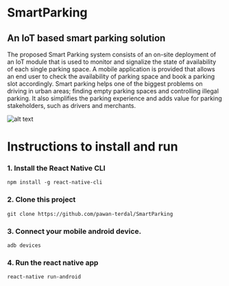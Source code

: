 # SmartParking
## An IoT based smart parking solution 

The proposed Smart Parking system consists of an on-site deployment of an IoT module that is used to monitor and signalize the state of availability of each single parking space. A mobile application is  provided that allows an end user to check the availability of parking space and book a parking slot accordingly.
Smart parking helps one of the biggest problems on driving in urban areas; finding empty parking spaces and controlling illegal parking. It also simplifies the parking experience and adds value for parking stakeholders, such as drivers and merchants.

![alt text](https://github.com/[pawan-terdal]/[SmartPArking]/blob/[master]/slide_4.jpg?raw=true)


# Instructions to install and run
### 1. Install the React Native CLI
    npm install -g react-native-cli
    
### 2. Clone this project
    git clone https://github.com/pawan-terdal/SmartParking
    
### 3. Connect your mobile android device.
    adb devices
    
### 4. Run the react native app
    react-native run-android
    
